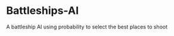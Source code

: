 Battleships-AI
==============

A battleship AI using probability to select the best places to shoot
